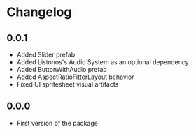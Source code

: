# Changelog

## 0.0.1
- Added Slider prefab
- Added Listonos's Audio System as an optional dependency
- Added ButtonWithAudio prefab
- Added AspectRatioFitterLayout behavior
- Fixed UI spritesheet visual artifacts
## 0.0.0
- First version of the package